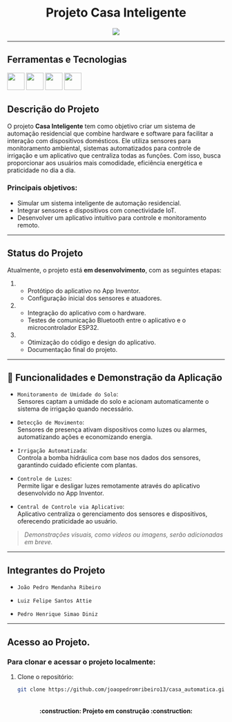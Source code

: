 <h1 align="center">Projeto Casa Inteligente</h1>

<p align="center">
  <img src="http://img.shields.io/static/v1?label=STATUS&message=EM%20DESENVOLVIMENTO&color=GREEN&style=for-the-badge"/>
</p>

---

## Ferramentas e Tecnologias

<img loading="lazy" src="https://cdn.jsdelivr.net/gh/devicons/devicon@latest/icons/cplusplus/cplusplus-original.svg" width="40" height="40"/> <img loading="lazy" src="https://encrypted-tbn0.gstatic.com/images?q=tbn:ANd9GcT-7YgpVL5SmYjtBHrZ_bqsaDHsVNhnC9PBdg&s" width="40" height="40"/> <img loading="lazy" src="https://cdn.jsdelivr.net/gh/devicons/devicon@latest/icons/github/github-original.svg" width="40" height="40"/> <img loading="lazy" src="https://cdn.jsdelivr.net/gh/devicons/devicon@latest/icons/git/git-original.svg" width="40" height="40"/>

## Descrição do Projeto

O projeto **Casa Inteligente** tem como objetivo criar um sistema de automação residencial que combine hardware e software para facilitar a interação com dispositivos domésticos. Ele utiliza sensores para monitoramento ambiental, sistemas automatizados para controle de irrigação e um aplicativo que centraliza todas as funções. Com isso, busca proporcionar aos usuários mais comodidade, eficiência energética e praticidade no dia a dia.

### Principais objetivos:
- Simular um sistema inteligente de automação residencial.
- Integrar sensores e dispositivos com conectividade IoT.
- Desenvolver um aplicativo intuitivo para controle e monitoramento remoto.

---

## Status do Projeto

Atualmente, o projeto está **em desenvolvimento**, com as seguintes etapas:  
1. - Protótipo do aplicativo no App Inventor.
   - Configuração inicial dos sensores e atuadores.

2. - Integração do aplicativo com o hardware.
   - Testes de comunicação Bluetooth entre o aplicativo e o microcontrolador ESP32.
     
3. - Otimização do código e design do aplicativo.  
   - Documentação final do projeto.

---

## :hammer: Funcionalidades e Demonstração da Aplicação

- `Monitoramento de Umidade do Solo`:  
  Sensores captam a umidade do solo e acionam automaticamente o sistema de irrigação quando necessário.  

- `Detecção de Movimento`:  
  Sensores de presença ativam dispositivos como luzes ou alarmes, automatizando ações e economizando energia.  

- `Irrigação Automatizada`:  
  Controla a bomba hidráulica com base nos dados dos sensores, garantindo cuidado eficiente com plantas.  

- `Controle de Luzes`:  
  Permite ligar e desligar luzes remotamente através do aplicativo desenvolvido no App Inventor.  

- `Central de Controle via Aplicativo`:  
  Aplicativo centraliza o gerenciamento dos sensores e dispositivos, oferecendo praticidade ao usuário.

> *Demonstrações visuais, como vídeos ou imagens, serão adicionadas em breve.*

---

## Integrantes do Projeto

- `João Pedro Mendanha Ribeiro`

- `Luiz Felipe Santos Attie`

- `Pedro Henrique Simao Diniz`

---

## Acesso ao Projeto.
### Para clonar e acessar o projeto localmente:
1. Clone o repositório:  
   ```bash
   git clone https://github.com/joaopedromribeiro13/casa_automatica.git



<h4 align="center">    
 :construction:  Projeto em construção  :construction:
</h4>
